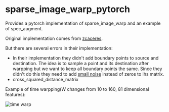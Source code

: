 # sparse_image_warp_pytorch
Provides a pytorch implementation of sparse_image_warp and an example of spec_augment.

Original implementation comes from [zcaceres](https://github.com/zcaceres/spec_augment).

But there are several errors in their implementation:

 * In their implementation they didn't add boundary points to source and destination. The idea is to sample a point and its destination after warpping but we want to keep all boundary points the same. Since they didn't do this they need to add [small noise](https://github.com/zcaceres/spec_augment/blob/master/SparseImageWarp.ipynb?short_path=7ed82fd#L202) instead of zeros to lhs matrix.
 * cross_squared_distance_matrix
 
 Example of time warpping(W changes from 10 to 160, 81 dimensional features):
 
![time warp](https://github.com/bobchennan/sparse_image_warp_pytorch/blob/master/ret.png)
